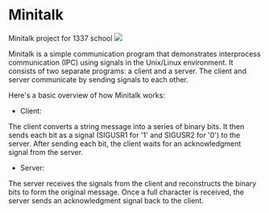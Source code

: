 # Minitalk
Minitalk project for 1337 school
![](https://cdn.discordapp.xyz/attachments/1067452256686981161/1195006459709239306/Screen_Shot_2024-01-11_at_3.05.55_PM.png)

Minitalk is a simple communication program that demonstrates interprocess communication (IPC) using signals in the Unix/Linux environment. It consists of two separate programs: a client and a server. The client and server communicate by sending signals to each other.

Here's a basic overview of how Minitalk works:

+ Client:

The client converts a string message into a series of binary bits.
It then sends each bit as a signal (SIGUSR1 for '1' and SIGUSR2 for '0') to the server.
After sending each bit, the client waits for an acknowledgment signal from the server.

+ Server:

The server receives the signals from the client and reconstructs the binary bits to form the original message.
Once a full character is received, the server sends an acknowledgment signal back to the client.
